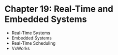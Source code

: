 # Chapter 19: Real-Time and Embedded Systems

- Real-Time Systems
- Embedded Systems
- Real-Time Scheduling
- VxWorks
